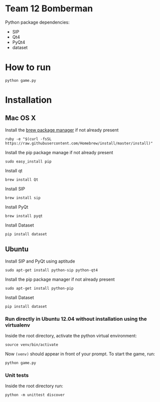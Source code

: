 Team 12 Bomberman
=================

Python package dependencies:
- SIP
- Qt4
- PyQt4
- dataset

# How to run
```
python game.py
```

# Installation

## Mac OS X

Install the [brew package manager](http://brew.sh/) if not already present
```
ruby -e "$(curl -fsSL https://raw.githubusercontent.com/Homebrew/install/master/install)"
```
Install the pip package manage if not already present
```
sudo easy_install pip
```
Install qt
```
brew install Qt
```
Install SIP
```
brew install sip
```
Install PyQt
```
brew install pyqt
```
Install Dataset
```
pip install dataset
```

## Ubuntu

Install SIP and PyQt using aptitude
```
sudo apt-get install python-sip python-qt4
```
Install the pip package manager if not already present
```
sudo apt-get install python-pip
```
Install Dataset
```
pip install dataset
```

### Run directly in Ubuntu 12.04 without installation using the virtualenv

Inside the root directory, activate the python virtual environment:
```
source venv/bin/activate
```

Now `(venv)` should appear in front of your prompt. To start the game, run:
```
python game.py
```

### Unit tests
Inside the root directory run:
```
python -m unittest discover
```
